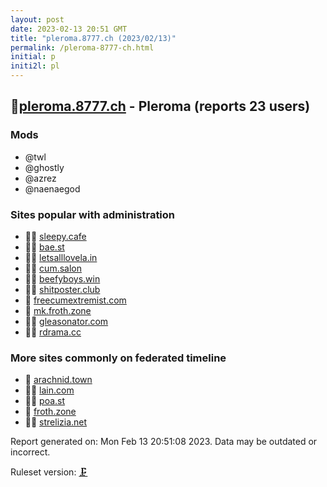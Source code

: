 ```yaml
---
layout: post
date: 2023-02-13 20:51 GMT
title: "pleroma.8777.ch (2023/02/13)"
permalink: /pleroma-8777-ch.html
initial: p
initi2l: pl
---
```


## 🦝[pleroma.8777.ch](https://pleroma.8777.ch) - Pleroma (reports 23 users)

### Mods
 * @twl
 * @ghostly
 * @azrez
 * @naenaegod

### Sites popular with administration

* 🦝🧸 [sleepy.cafe](/sleepy-cafe.html)
* 🦝🧸 [bae.st](/bae-st.html)
* 🦝🧸 [letsalllovela.in](/letsalllovela-in.html)
* 🦝🧸 [cum.salon](/cum-salon.html)
* 🦝🧸 [beefyboys.win](/beefyboys-win.html)
* 🦝🧸 [shitposter.club](/shitposter-club.html)
* 🦝 [freecumextremist.com](/freecumextremist-com.html)
* 🦝 [mk.froth.zone](/mk-froth-zone.html)
* 🦝🧸 [gleasonator.com](/gleasonator-com.html)
* 🦝🧸 [rdrama.cc](/rdrama-cc.html)

### More sites commonly on federated timeline

* 🦝 [arachnid.town](/arachnid-town.html)
* 🦝🧸 [lain.com](/lain-com.html)
* 🦝🧸 [poa.st](/poa-st.html)
* 🦝 [froth.zone](/froth-zone.html)
* 🦝🧸 [strelizia.net](/strelizia-net.html)

Report generated on: Mon Feb 13 20:51:08 2023. Data may be outdated or incorrect.

Ruleset version: [🗜](/version-clamp)
